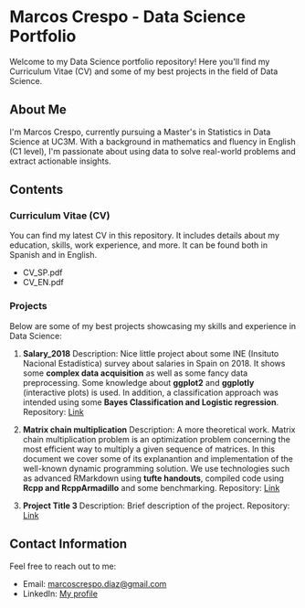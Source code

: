 # Marcos Crespo - Data Science Portfolio

Welcome to my Data Science portfolio repository! Here you'll find my Curriculum Vitae (CV) and some of my best projects in the field of Data Science.

## About Me

I'm Marcos Crespo, currently pursuing a Master's in Statistics in Data Science at UC3M. With a background in mathematics and fluency in English (C1 level), I'm passionate about using data to solve real-world problems and extract actionable insights.

## Contents

### Curriculum Vitae (CV)

You can find my latest CV in this repository. It includes details about my education, skills, work experience, and more. It can be found both in Spanish and in English.

- CV_SP.pdf
- CV_EN.pdf

### Projects

Below are some of my best projects showcasing my skills and experience in Data Science:

1. **Salary_2018**
   Description: Nice little project about some INE (Insituto Nacional Estadística) survey about salaries in Spain on 2018.
   It shows some **complex data acquisition** as well as some fancy data preprocessing. Some knowledge about **ggplot2** and **ggplotly** (interactive plots) is used.
   In addition, a classification approach was intended using some **Bayes Classification and Logistic regression**.
   Repository: [Link](https://github.com/marcos-crespo/CV/tree/main/Salary_2018)

3. **Matrix chain multiplication**
   Description: A more theoretical work. Matrix chain multiplication problem is an optimization problem concerning the most efficient way to multiply a given sequence of        matrices. In this document we cover some of its explanantion and implementation of the well-known dynamic programming solution. We use technologies such as advanced          RMarkdown using **tufte handouts**, compiled code using **Rcpp and RcppArmadillo** and some benchmarking.
   Repository: [Link](https://github.com/marcos-crespo/CV/tree/main/Matrix_Chain)

4. **Project Title 3**
   Description: Brief description of the project.
   Repository: [Link](https://github.com/yourusername/project3)

<!-- Add more projects as needed -->

## Contact Information

Feel free to reach out to me:

- Email: marcoscrespo.diaz@gmail.com
- LinkedIn: [My profile](https://www.linkedin.com/in/marcos-crespo-diaz/)

